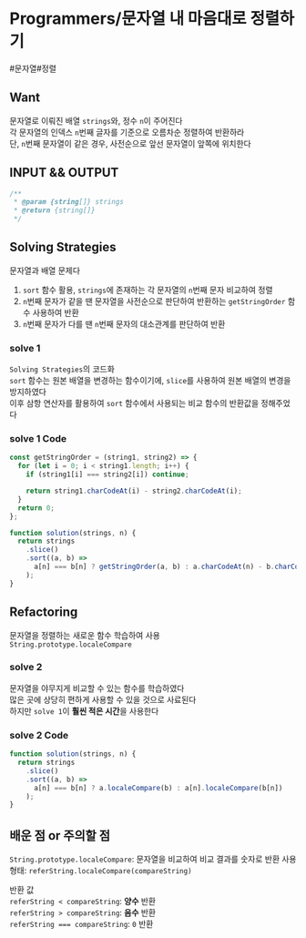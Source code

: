 # Programmers/문자열 내 마음대로 정렬하기

#문자열#정렬

## Want

문자열로 이뤄진 배열 `strings`와, 정수 `n`이 주어진다  
각 문자열의 인덱스 `n`번째 글자를 기준으로 오름차순 정렬하여 반환하라  
단, `n`번째 문자열이 같은 경우, 사전순으로 앞선 문자열이 앞쪽에 위치한다

## INPUT && OUTPUT

```js
/**
 * @param {string[]} strings
 * @return {string[]}
 */
```

## Solving Strategies

문자열과 배열 문제다

1. `sort` 함수 활용, `strings`에 존재하는 각 문자열의 `n`번째 문자 비교하여 정렬
2. `n`번째 문자가 같을 땐 문자열을 사전순으로 판단하여 반환하는 `getStringOrder` 함수 사용하여 반환
3. `n`번째 문자가 다를 땐 `n`번째 문자의 대소관계를 판단하여 반환

### solve 1

`Solving Strategies`의 코드화  
`sort` 함수는 원본 배열을 변경하는 함수이기에, `slice`를 사용하여 원본 배열의 변경을 방지하였다  
이후 삼항 연산자를 활용하여 `sort` 함수에서 사용되는 비교 함수의 반환값을 정해주었다

### solve 1 Code

```js
const getStringOrder = (string1, string2) => {
  for (let i = 0; i < string1.length; i++) {
    if (string1[i] === string2[i]) continue;

    return string1.charCodeAt(i) - string2.charCodeAt(i);
  }
  return 0;
};

function solution(strings, n) {
  return strings
    .slice()
    .sort((a, b) =>
      a[n] === b[n] ? getStringOrder(a, b) : a.charCodeAt(n) - b.charCodeAt(n)
    );
}
```

## Refactoring

문자열을 정렬하는 새로운 함수 학습하여 사용  
`String.prototype.localeCompare`

### solve 2

문자열을 야무지게 비교할 수 있는 함수를 학습하였다  
많은 곳에 상당히 편하게 사용할 수 있을 것으로 사료된다  
하지만 `solve 1`이 **훨씬 적은 시간**을 사용한다

### solve 2 Code

```js
function solution(strings, n) {
  return strings
    .slice()
    .sort((a, b) =>
      a[n] === b[n] ? a.localeCompare(b) : a[n].localeCompare(b[n])
    );
}
```

## 배운 점 or 주의할 점

`String.prototype.localeCompare`: 문자열을 비교하여 비교 결과를 숫자로 반환
사용 형태: `referString.localeCompare(compareString)`

반환 값  
`referString < compareString`: **양수** 반환  
`referString > compareString`: **음수** 반환  
`referString === compareString`: `0` 반환
